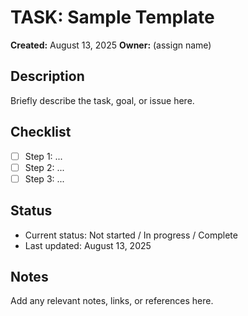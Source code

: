 # TASK: Sample Template

**Created:** August 13, 2025
**Owner:** (assign name)

## Description
Briefly describe the task, goal, or issue here.

## Checklist
- [ ] Step 1: ...
- [ ] Step 2: ...
- [ ] Step 3: ...

## Status
- Current status: Not started / In progress / Complete
- Last updated: August 13, 2025

## Notes
Add any relevant notes, links, or references here.
